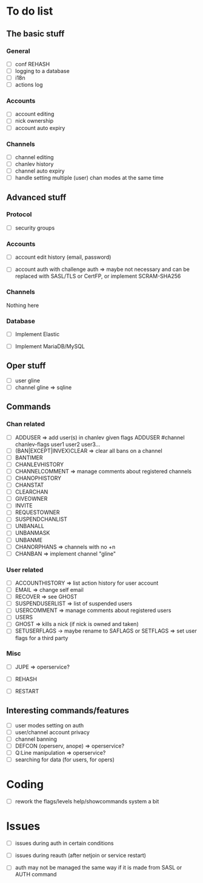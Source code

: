 # To do list

## The basic stuff

### General
- [ ] conf REHASH
- [ ] logging to a database
- [ ] i18n
- [ ] actions log

### Accounts
- [ ] account editing
- [ ] nick ownership
- [ ] account auto expiry

### Channels
- [ ] channel editing
- [ ] chanlev history
- [ ] channel auto expiry
- [ ] handle setting multiple (user) chan modes at the same time

## Advanced stuff

### Protocol
- [ ] security groups


### Accounts
- [ ] account edit history (email, password)
- [ ] account auth with challenge auth => maybe not necessary and can be replaced with SASL/TLS or CertFP, or implement SCRAM-SHA256


### Channels
Nothing here

### Database
- [ ] Implement Elastic
- [ ] Implement MariaDB/MySQL


## Oper stuff
- [ ] user gline
- [ ] channel gline => sqline

## Commands

### Chan related
- [ ] ADDUSER => add user(s) in chanlev given flags ADDUSER #channel chanlev-flags user1 user2 user3...
- [ ] (BAN|EXCEPT|INVEX)CLEAR => clear all bans on a channel
- [ ] BANTIMER
- [ ] CHANLEVHISTORY
- [ ] CHANNELCOMMENT => manage comments about registered channels
- [ ] CHANOPHISTORY
- [ ] CHANSTAT
- [ ] CLEARCHAN
- [ ] GIVEOWNER
- [ ] INVITE
- [ ] REQUESTOWNER
- [ ] SUSPENDCHANLIST
- [ ] UNBANALL
- [ ] UNBANMASK
- [ ] UNBANME
- [ ] CHANORPHANS => channels with no +n
- [ ] CHANBAN => implement channel "gline"

### User related
- [ ] ACCOUNTHISTORY => list action history for user account
- [ ] EMAIL => change self email
- [ ] RECOVER => see GHOST
- [ ] SUSPENDUSERLIST => list of suspended users
- [ ] USERCOMMENT => manage comments about registered users
- [ ] USERS
- [ ] GHOST => kills a nick (if nick is owned and taken)
- [ ] SETUSERFLAGS -> maybe rename to SAFLAGS or SETFLAGS => set user flags for a third party

### Misc
- [ ] JUPE  => operservice?
- [ ] REHASH
- [ ] RESTART


## Interesting commands/features
- [ ] user modes setting on auth
- [ ] user/channel account privacy
- [ ] channel banning
- [ ] DEFCON (operserv, anope)  => operservice?
- [ ] Q:Line manipulation => operservice?
- [ ] searching for data (for users, for opers)

# Coding
- [ ] rework the flags/levels help/showcommands system a bit

# Issues
- [ ] issues during auth in certain conditions
- [ ] issues during reauth (after netjoin or service restart)
- [ ] auth may not be managed the same way if it is made from SASL or AUTH command


